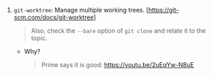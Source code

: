 1. `git-worktree`: Manage multiple working trees. [https://git-scm.com/docs/git-worktree]
   > Also, check the `--bare` option of `git clone` and relate it to the topic.
   - Why?
     > Prime says it is good: https://youtu.be/2uEqYw-N8uE
